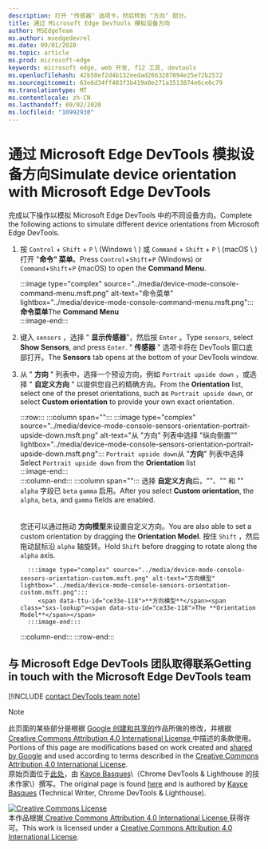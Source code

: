 ```yaml
---
description: 打开 "传感器" 选项卡，然后转到 "方向" 部分。
title: 通过 Microsoft Edge DevTools 模拟设备方向
author: MSEdgeTeam
ms.author: msedgedevrel
ms.date: 09/01/2020
ms.topic: article
ms.prod: microsoft-edge
keywords: microsoft edge, web 开发, f12 工具, devtools
ms.openlocfilehash: 42b58ef2d4b132eedad2663287894e25e72b2572
ms.sourcegitcommit: 63e6d34ff483f3b419a0e271a3513874e6ce6c79
ms.translationtype: MT
ms.contentlocale: zh-CN
ms.lasthandoff: 09/02/2020
ms.locfileid: "10992930"
---
```

<!-- Copyright Kayce Basques 

   Licensed under the Apache License, Version 2.0 (the "License");
   you may not use this file except in compliance with the License.
   You may obtain a copy of the License at

       https://www.apache.org/licenses/LICENSE-2.0

   Unless required by applicable law or agreed to in writing, software
   distributed under the License is distributed on an "AS IS" BASIS,
   WITHOUT WARRANTIES OR CONDITIONS OF ANY KIND, either express or implied.
   See the License for the specific language governing permissions and
   limitations under the License.  -->

# <span data-ttu-id="ce33e-104">通过 Microsoft Edge DevTools 模拟设备方向</span><span class="sxs-lookup"><span data-stu-id="ce33e-104">Simulate device orientation with Microsoft Edge DevTools</span></span>  

<span data-ttu-id="ce33e-105">完成以下操作以模拟 Microsoft Edge DevTools 中的不同设备方向。</span><span class="sxs-lookup"><span data-stu-id="ce33e-105">Complete the following actions to simulate different device orientations from Microsoft Edge DevTools.</span></span>  

<!--todo: update device orientation section when available -->  

1.  <span data-ttu-id="ce33e-106">按 `Control` + `Shift` + `P` \ (Windows \ ) 或 `Command` + `Shift` + `P` \ (macOS \ ) 打开 "**命令" 菜单**。</span><span class="sxs-lookup"><span data-stu-id="ce33e-106">Press `Control`+`Shift`+`P` \(Windows\) or `Command`+`Shift`+`P` \(macOS\) to open the **Command Menu**.</span></span>  
    
    :::image type="complex" source="../media/device-mode-console-command-menu.msft.png" alt-text="命令菜单" lightbox="../media/device-mode-console-command-menu.msft.png":::
       <span data-ttu-id="ce33e-108">**命令菜单**</span><span class="sxs-lookup"><span data-stu-id="ce33e-108">The **Command Menu**</span></span>  
    :::image-end:::  
    
1.  <span data-ttu-id="ce33e-109">键入 `sensors` ，选择 " **显示传感器**"，然后按 `Enter` 。</span><span class="sxs-lookup"><span data-stu-id="ce33e-109">Type `sensors`, select **Show Sensors**, and press `Enter`.</span></span>  <span data-ttu-id="ce33e-110">" **传感器** " 选项卡将在 DevTools 窗口底部打开。</span><span class="sxs-lookup"><span data-stu-id="ce33e-110">The **Sensors** tab opens at the bottom of your DevTools window.</span></span>  
1.  <span data-ttu-id="ce33e-111">从 " **方向** " 列表中，选择一个预设方向，例如 `Portrait upside down` ，或选择 " **自定义方向** " 以提供您自己的精确方向。</span><span class="sxs-lookup"><span data-stu-id="ce33e-111">From the **Orientation** list, select one of the preset orientations, such as `Portrait upside down`, or select **Custom orientation** to provide your own exact orientation.</span></span>  
    
    :::row:::
       :::column span="":::
          :::image type="complex" source="../media/device-mode-console-sensors-orientation-portrait-upside-down.msft.png" alt-text="从 "方向" 列表中选择 "纵向倒置"" lightbox="../media/device-mode-console-sensors-orientation-portrait-upside-down.msft.png":::
             <span data-ttu-id="ce33e-113">`Portrait upside down`从 "**方向**" 列表中选择</span><span class="sxs-lookup"><span data-stu-id="ce33e-113">Select `Portrait upside down` from the **Orientation** list</span></span>  
          :::image-end:::  
       :::column-end:::
       :::column span="":::
          <span data-ttu-id="ce33e-114">选择 **自定义方向**后，""、"" 和 "" `alpha` 字段已 `beta` `gamma` 启用。</span><span class="sxs-lookup"><span data-stu-id="ce33e-114">After you select **Custom orientation**, the `alpha`, `beta`, and `gamma` fields are enabled.</span></span>  
          <!--See [Alpha][alpha], [Beta][beta], and [Gamma][gamma] to understand how each axis works.  -->  
          <!--todo: update links to alpha, beta, and gamma section when available -->  
          <span data-ttu-id="ce33e-115">您还可以通过拖动 **方向模型**来设置自定义方向。</span><span class="sxs-lookup"><span data-stu-id="ce33e-115">You are also able to set a custom orientation by dragging the **Orientation Model**.</span></span>  <span data-ttu-id="ce33e-116">按住 `Shift` ，然后拖动鼠标沿 `alpha` 轴旋转。</span><span class="sxs-lookup"><span data-stu-id="ce33e-116">Hold `Shift` before dragging to rotate along the `alpha` axis.</span></span>  
          
          :::image type="complex" source="../media/device-mode-console-sensors-orientation-custom.msft.png" alt-text="方向模型" lightbox="../media/device-mode-console-sensors-orientation-custom.msft.png":::
             <span data-ttu-id="ce33e-118">**方向模型**</span><span class="sxs-lookup"><span data-stu-id="ce33e-118">The **Orientation Model**</span></span>  
          :::image-end:::  
       :::column-end:::
    :::row-end:::
    
## <span data-ttu-id="ce33e-119">与 Microsoft Edge DevTools 团队取得联系</span><span class="sxs-lookup"><span data-stu-id="ce33e-119">Getting in touch with the Microsoft Edge DevTools team</span></span>  

[!INCLUDE [contact DevTools team note](../includes/contact-devtools-team-note.md)]  

<!-- links -->  

<!--[WebFundamentasNativeHardwareDeviceOrientationIndex]: /web/fundamentals/native-hardware/device-orientation/index "Device Orientation & Motion"  -->  
<!--[WebFundamentasNativeHardwareDeviceOrientationIndexAlpha]: /web/fundamentals/native-hardware/device-orientation/index#alpha "Alpha - Device Orientation & Motion"  -->  
<!--[WebFundamentasNativeHardwareDeviceOrientationIndexBeta]: /web/fundamentals/native-hardware/device-orientation/index#beta "Beta - Device Orientation & Motion"  -->  
<!--[WebFundamentasNativeHardwareDeviceOrientationIndexGamma]: /web/fundamentals/native-hardware/device-orientation/index#gamma "Gamma - Device Orientation & Motion"  -->  

> [!NOTE]
> <span data-ttu-id="ce33e-120">此页面的某些部分是根据 [Google 创建和共享的][GoogleSitePolicies]作品所做的修改，并根据[ Creative Commons Attribution 4.0 International License ][CCA4IL]中描述的条款使用。</span><span class="sxs-lookup"><span data-stu-id="ce33e-120">Portions of this page are modifications based on work created and [shared by Google][GoogleSitePolicies] and used according to terms described in the [Creative Commons Attribution 4.0 International License][CCA4IL].</span></span>  
> <span data-ttu-id="ce33e-121">原始页面位于[此处](https://developers.google.com/web/tools/chrome-devtools/device-mode/orientation)，由 [Kayce Basques][KayceBasques]\（Chrome DevTools \& Lighthouse 的技术作家\）撰写。</span><span class="sxs-lookup"><span data-stu-id="ce33e-121">The original page is found [here](https://developers.google.com/web/tools/chrome-devtools/device-mode/orientation) and is authored by [Kayce Basques][KayceBasques] \(Technical Writer, Chrome DevTools \& Lighthouse\).</span></span>  

[![Creative Commons License][CCby4Image]][CCA4IL]  
<span data-ttu-id="ce33e-123">本作品根据[ Creative Commons Attribution 4.0 International License ][CCA4IL]获得许可。</span><span class="sxs-lookup"><span data-stu-id="ce33e-123">This work is licensed under a [Creative Commons Attribution 4.0 International License][CCA4IL].</span></span>  

[CCA4IL]: https://creativecommons.org/licenses/by/4.0  
[CCby4Image]: https://i.creativecommons.org/l/by/4.0/88x31.png  
[GoogleSitePolicies]: https://developers.google.com/terms/site-policies  
[KayceBasques]: https://developers.google.com/web/resources/contributors/kaycebasques  
